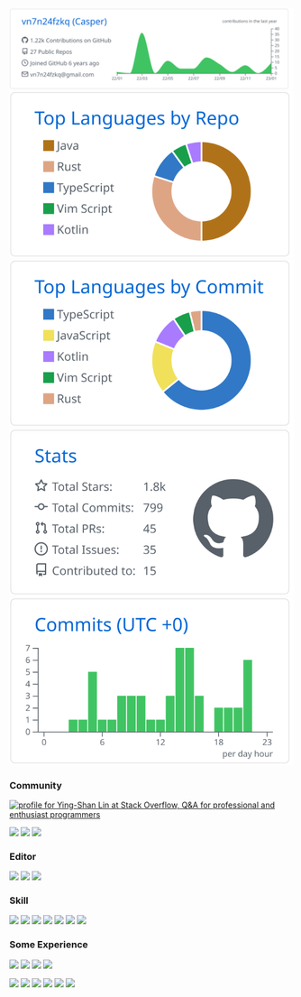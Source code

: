 
<picture>
  <source media="(prefers-color-scheme: dark)" srcset="https://raw.githubusercontent.com/yslinear/github-profile-summary-cards/master/profile-summary-card-output/github_dark/0-profile-details.svg">
  <img src="https://raw.githubusercontent.com/yslinear/github-profile-summary-cards/master/profile-summary-card-output/github/0-profile-details.svg">
</picture>
<picture>
  <source media="(prefers-color-scheme: dark)" srcset="https://raw.githubusercontent.com/yslinear/github-profile-summary-cards/master/profile-summary-card-output/github_dark/1-repos-per-language.svg">
  <img src="https://raw.githubusercontent.com/yslinear/github-profile-summary-cards/master/profile-summary-card-output/github/1-repos-per-language.svg">
</picture>
<picture>
  <source media="(prefers-color-scheme: dark)" srcset="https://raw.githubusercontent.com/yslinear/github-profile-summary-cards/master/profile-summary-card-output/github_dark/2-most-commit-language.svg">
  <img src="https://raw.githubusercontent.com/yslinear/github-profile-summary-cards/master/profile-summary-card-output/github/2-most-commit-language.svg">
</picture>
<picture>
  <source media="(prefers-color-scheme: dark)" srcset="https://raw.githubusercontent.com/yslinear/github-profile-summary-cards/master/profile-summary-card-output/github_dark/3-stats.svg">
  <img src="https://raw.githubusercontent.com/yslinear/github-profile-summary-cards/master/profile-summary-card-output/github/3-stats.svg">
</picture>
<picture>
  <source media="(prefers-color-scheme: dark)" srcset="https://raw.githubusercontent.com/yslinear/github-profile-summary-cards/master/profile-summary-card-output/github_dark/4-productive-time.svg">
  <img src="https://raw.githubusercontent.com/yslinear/github-profile-summary-cards/master/profile-summary-card-output/github/4-productive-time.svg">
</picture>

### Community 

<a href="https://stackoverflow.com/users/8970303/ying-shan-lin">
  <picture>
    <source media="(prefers-color-scheme: dark)" srcset="https://stackoverflow.com/users/flair/8970303.png?theme=dark&v=2245">
    <img src="https://stackoverflow.com/users/flair/8970303.png?v=2245" width="200"
      alt="profile for Ying-Shan Lin at Stack Overflow, Q&amp;A for professional and enthusiast programmers"
      title="profile for Ying-Shan Lin at Stack Overflow, Q&amp;A for professional and enthusiast programmers">
  </picture>
</a>

[![](https://img.shields.io/badge/-LinkedIn-0A66C2?logo=linkedin&logoColor=white)](https://www.linkedin.com/in/yslinear/)
[![](https://img.shields.io/badge/-LeetCode-FFA116?logo=leetcode&logoColor=white)](https://leetcode.com/yslinear/)
[![](https://img.shields.io/badge/-DEV%20Community-0A0A0A?logo=dev.to&logoColor=white)](https://dev.to/yslinear/)

### Editor

[![](https://img.shields.io/badge/-Visual%20Studio%20Code-007ACC?logo=visual-studio-code&logoColor=white)](https://code.visualstudio.com/)
[![](https://img.shields.io/badge/-How%20I%20VSCode-292e39)](https://howivscode.com/yslinear/)
[![](https://img.shields.io/badge/-FiraCode-eee7d6)](https://github.com/tonsky/FiraCode/)

### Skill


[![](https://img.shields.io/badge/-Go-00ADD8?logo=go&logoColor=white)](https://golang.org/)
[![](https://img.shields.io/badge/-PHP-777BB4?logo=php&logoColor=white)](https://www.php.net/)
[![](https://img.shields.io/badge/-Docker-2496ED?logo=docker&logoColor=white)](https://www.docker.com/)
[![](https://img.shields.io/badge/-MySQL-4479A1?logo=mysql&logoColor=white)](https://www.mysql.com/)
[![](https://img.shields.io/badge/-Google%20Cloud-4285F4?logo=google-cloud&logoColor=white)](https://cloud.google.com/)
[![](https://img.shields.io/badge/-Vanilla%20JS-F7DF1E?logo=javascript&logoColor=white)](http://vanilla-js.com/)
[![](https://img.shields.io/badge/-Joomla!-5091CD?logo=joomla&logoColor=white)](https://www.joomla.org/)

### Some Experience

[![](https://img.shields.io/badge/-Nuxt.js-00C58E?logo=nuxt.js&logoColor=white)](https://nuxtjs.org/)
[![](https://img.shields.io/badge/-Vue.js-4FC08D?logo=vue.js&logoColor=white)](https://vuejs.org/)
[![](https://img.shields.io/badge/-Vuetify-1867C0?logo=vuetify&logoColor=white)](https://vuetifyjs.com/)
[![](https://img.shields.io/badge/-Laravel-FF2D20?logo=laravel&logoColor=white)](https://laravel.com/)

[![](https://img.shields.io/badge/-Amazon%20AWS-232F3E?logo=amazon-aws&logoColor=white)](https://aws.amazon.com/)
[![](https://img.shields.io/badge/-NGINX-009639?logo=nginx&logoColor=white)](https://www.nginx.com/)
[![](https://img.shields.io/badge/-Grafana-F46800?logo=grafana&logoColor=white)](https://www.grafana.com/)
[![](https://img.shields.io/badge/-Prometheus-E6522C?logo=prometheus&logoColor=white)](https://prometheus.io/)
[![](https://img.shields.io/badge/-Raspberry%20Pi-A22846?logo=raspberry-pi&logoColor=white)](https://www.raspberrypi.org/)
[![](https://img.shields.io/badge/-Postman-FF6C37?logo=postman&logoColor=white)](https://www.postman.com/)
